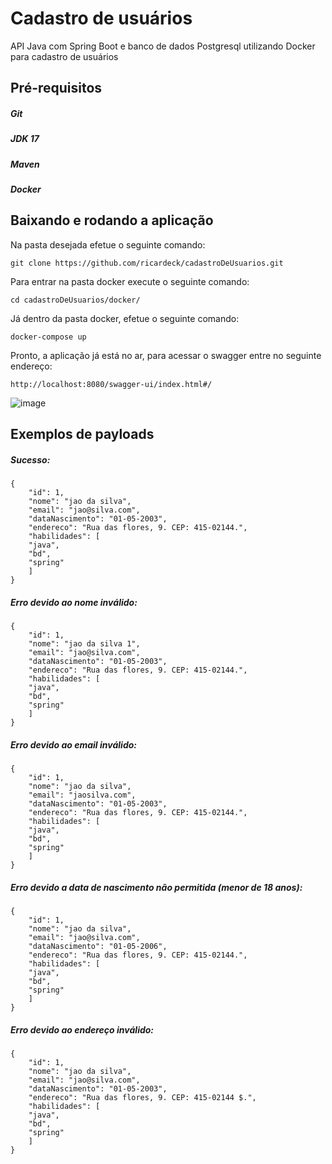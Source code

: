 # Cadastro de usuários
API Java com Spring Boot e banco de dados Postgresql utilizando Docker para cadastro de usuários

## Pré-requisitos
  ##### Git
  ##### JDK 17
  ##### Maven
  ##### Docker

## Baixando e rodando a aplicação
  Na pasta desejada efetue o seguinte comando:
  
    git clone https://github.com/ricardeck/cadastroDeUsuarios.git

Para entrar na pasta docker execute o seguinte comando:
	
    cd cadastroDeUsuarios/docker/
  
Já dentro da pasta docker, efetue o seguinte comando:

    docker-compose up

Pronto, a aplicação já está no ar, para acessar o swagger entre no seguinte endereço:
  
    http://localhost:8080/swagger-ui/index.html#/
  
  ![image](https://github.com/ricardeck/cadastroDeUsuarios/assets/31116440/90e79372-dfd2-44de-a31d-df08a0d1777d)
  
## Exemplos de payloads

##### Sucesso:	
	{
	    "id": 1,
	    "nome": "jao da silva",
	    "email": "jao@silva.com",
	    "dataNascimento": "01-05-2003",
	    "endereco": "Rua das flores, 9. CEP: 415-02144.",
	    "habilidades": [
		"java",
		"bd",
		"spring"
	    ]
	}

##### Erro devido ao nome inválido:
	{
	    "id": 1,
	    "nome": "jao da silva 1",
	    "email": "jao@silva.com",
	    "dataNascimento": "01-05-2003",
	    "endereco": "Rua das flores, 9. CEP: 415-02144.",
	    "habilidades": [
		"java",
		"bd",
		"spring"
	    ]
	}

##### Erro devido ao email inválido:
	{
	    "id": 1,
	    "nome": "jao da silva",
	    "email": "jaosilva.com",
	    "dataNascimento": "01-05-2003",
	    "endereco": "Rua das flores, 9. CEP: 415-02144.",
	    "habilidades": [
		"java",
		"bd",
		"spring"
	    ]
	}
	
##### Erro devido a data de nascimento não permitida (menor de 18 anos):
	{
	    "id": 1,
	    "nome": "jao da silva",
	    "email": "jao@silva.com",
	    "dataNascimento": "01-05-2006",
	    "endereco": "Rua das flores, 9. CEP: 415-02144.",
	    "habilidades": [
		"java",
		"bd",
		"spring"
	    ]
	}





##### Erro devido ao endereço inválido:
	{
	    "id": 1,
	    "nome": "jao da silva",
	    "email": "jao@silva.com",
	    "dataNascimento": "01-05-2003",
	    "endereco": "Rua das flores, 9. CEP: 415-02144 $.",
	    "habilidades": [
		"java",
		"bd",
		"spring"
	    ]
	}
